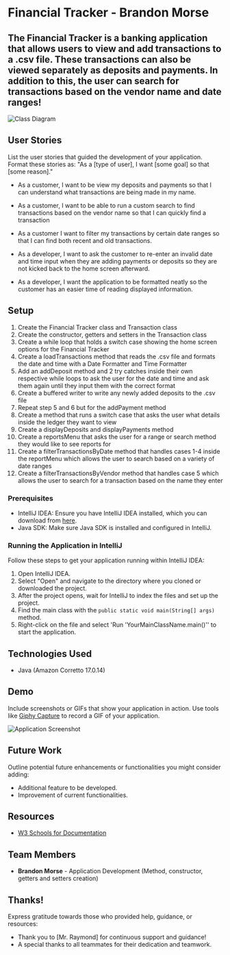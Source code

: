# Financial Tracker - Brandon Morse

## The Financial Tracker is a banking application that allows users to view and add transactions to a .csv file. These transactions can also be viewed separately as deposits and payments. In addition to this, the user can search for transactions based on the vendor name and date ranges!


![Class Diagram](path/to/your/class_diagram.png)

## User Stories

List the user stories that guided the development of your application. Format these stories as: "As a [type of user], I want [some goal] so that [some reason]."

- As a customer, I want to be view my deposits and payments so that I can understand what transactions are being made in my name.

- As a customer, I want to be able to run a custom search to find transactions based on the vendor name so that I can quickly find a transaction

- As a customer I want to filter my transactions by certain date ranges so that I can find both recent and old transactions.

- As a developer, I want to ask the customer to re-enter an invalid date and time input when they are adding payments or deposits so they are not kicked back to the home screen afterward.

- As a developer, I want the application to be formatted neatly so the customer has an easier time of reading displayed information.

## Setup

1. Create the Financial Tracker class and Transaction class
2. Create the constructor, getters and setters in the Transaction class
3. Create a while loop that holds a switch case showing the home screen options for the Financial Tracker
4. Create a loadTransactions method that reads the .csv file and formats the date and time with a Date Formatter and Time Formatter
5. Add an addDeposit method and 2 try catches inside their own respective while loops to ask the user for the date and time and ask them again until they input them with the correct format
6. Create a buffered writer to write any newly added deposits to the .csv file
7. Repeat step 5 and 6 but for the addPayment method
8. Create a method that runs a switch case that asks the user what details inside the ledger they want to view
9. Create a displayDeposits and displayPayments method
10. Create a reportsMenu that asks the user for a range or search method they would like to see reports for
11. Create a filterTransactionsByDate method that handles cases 1-4 inside the reportMenu which allows the user to search based on a variety of date ranges
12. Create a filterTransactionsByVendor method that handles case 5 which allows the user to search for a transaction based on the name they enter

### Prerequisites

- IntelliJ IDEA: Ensure you have IntelliJ IDEA installed, which you can download from [here](https://www.jetbrains.com/idea/download/).
- Java SDK: Make sure Java SDK is installed and configured in IntelliJ.

### Running the Application in IntelliJ

Follow these steps to get your application running within IntelliJ IDEA:

1. Open IntelliJ IDEA.
2. Select "Open" and navigate to the directory where you cloned or downloaded the project.
3. After the project opens, wait for IntelliJ to index the files and set up the project.
4. Find the main class with the `public static void main(String[] args)` method.
5. Right-click on the file and select 'Run 'YourMainClassName.main()'' to start the application.

## Technologies Used

- Java (Amazon Corretto 17.0.14)

## Demo

Include screenshots or GIFs that show your application in action. Use tools like [Giphy Capture](https://giphy.com/apps/giphycapture) to record a GIF of your application.

![Application Screenshot](path/to/your/screenshot.png)

## Future Work

Outline potential future enhancements or functionalities you might consider adding:

- Additional feature to be developed.
- Improvement of current functionalities.

## Resources

- [W3 Schools for Documentation ](https://www.w3schools.com/java/ref_string_format.asp)

## Team Members

- **Brandon Morse** - Application Development (Method, constructor, getters and setters creation)


## Thanks!

Express gratitude towards those who provided help, guidance, or resources:

- Thank you to [Mr. Raymond] for continuous support and guidance!
- A special thanks to all teammates for their dedication and teamwork.
 